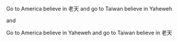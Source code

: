 Go to America believe in 老天 and go to Taiwan believe in Yaheweh

and 

Go to America believe in Yaheweh and go to Taiwan believe in 老天
